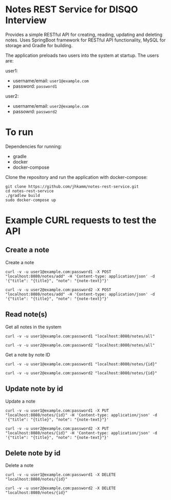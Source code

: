 # Notes REST Service for DISQO Interview
Provides a simple RESTful API for creating, reading, updating and deleting notes.
Uses SpringBoot framework for RESTful API functionality, MySQL for storage and Gradle for building.

The application preloads two users into the system at startup.  The users are:

user1:
* username/email: `user1@example.com`
* password: `password1`

user2:
* username/email: `user2@example.com`
* passowrd: `password2`

# To run
Dependencies for running:
* gradle
* docker
* docker-compose

Clone the repository and run the application with docker-compose:
```
git clone https://github.com/jhkamm/notes-rest-service.git
cd notes-rest-service
./gradlew build
sudo docker-compose up
```

# Example CURL requests to test the API
## Create a note
Create a note

`curl -v -u user1@example.com:password1 -X POST "localhost:8080/notes/add" -H 'Content-type: application/json' -d '{"title": "{title}", "note": "{note-text}"}'`

`curl -v -u user2@example.com:password2 -X POST "localhost:8080/notes/add" -H 'Content-type: application/json' -d '{"title": "{title}", "note": "{note-text}"}'`
## Read note(s)
Get all notes in the system

`curl -v -u user1@example.com:password1 "localhost:8080/notes/all"`

`curl -v -u user2@example.com:password2 "localhost:8080/notes/all"`

Get a note by note ID

`curl -v -u user1@example.com:password1 "localhost:8080/notes/{id}"`

`curl -v -u user2@example.com:password2 "localhost:8080/notes/{id}"`

## Update note by id
Update a note

`curl -v -u user1@example.com:password1 -X PUT "localhost:8080/notes/{id}" -H 'Content-type: application/json' -d '{"title": "{title}", "note": "{note-text}"}'`

`curl -v -u user2@example.com:password2 -X PUT "localhost:8080/notes/{id}" -H 'Content-type: application/json' -d '{"title": "{title}", "note": "{note-text}"}'`

## Delete note by id
Delete a note

`curl -v -u user1@example.com:password1 -X DELETE "localhost:8080/notes/{id}"`

`curl -v -u user2@example.com:password2 -X DELETE "localhost:8080/notes/{id}"`
